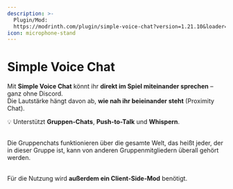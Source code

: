 ```yaml
---
description: >-
  Plugin/Mod:
  https://modrinth.com/plugin/simple-voice-chat?version=1.21.10&loader=fabric
icon: microphone-stand
---
```


# Simple Voice Chat

Mit **Simple Voice Chat** könnt ihr **direkt im Spiel miteinander sprechen** – ganz ohne Discord.\
Die Lautstärke hängt davon ab, **wie nah ihr beieinander steht** (Proximity Chat).

💡 Unterstützt **Gruppen-Chats**, **Push-to-Talk** und **Whispern**.

\
Die Gruppenchats funktionieren über die gesamte Welt, das heißt jeder, der in dieser Gruppe ist, kann von anderen Gruppenmitgliedern überall gehört werden.

\
Für die Nutzung wird **außerdem ein Client-Side-Mod** benötigt.
